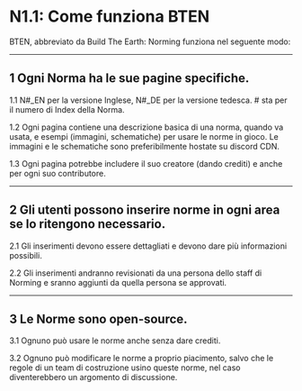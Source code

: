 # N1.1: Come funziona BTEN
BTEN, abbreviato da Build The Earth: Norming funziona nel seguente modo:

***

## 1 Ogni Norma ha le sue pagine specifiche.    

1.1 N#_EN per la versione Inglese, N#_DE per la versione tedesca. # sta per il numero di Index della Norma.    

1.2 Ogni pagina contiene una descrizione basica di una norma, quando va usata, e esempi (immagini, schematiche) per usare le norme in gioco. Le immagini e le schematiche sono preferibilmente hostate su discord CDN.

1.3 Ogni pagina potrebbe includere il suo creatore (dando crediti) e anche per ogni suo contributore. 

***

## 2 Gli utenti possono inserire norme in ogni area se lo ritengono necessario.

2.1 Gli inserimenti devono essere dettagliati e devono dare più informazioni possibili.

2.2 Gli inserimenti andranno revisionati da una persona dello staff di Norming e sranno aggiunti da quella persona se approvati.

***

## 3 Le Norme sono open-source.

3.1 Ognuno può usare le norme anche senza dare crediti.

3.2 Ognuno può modificare le norme a proprio piacimento, salvo che le regole di un team di costruzione usino queste norme, nel caso diventerebbero un argomento di discussione.
